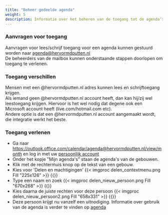 ```yaml
---
title: "Beheer gedeelde agenda"
weight: 5   
description: Informatie over het beheren van de toegang tot de agenda's
---
```


### Aanvragen voor toegang

Aanvragen voor lees/schrijf toegang voor een agenda kunnen gestuurd worden naar agenda@hervormdputten.nl    
De beheerders van de mailbox kunnen onderstaande stappen doorlopen om toegang te verlenen.

### Toegang verschillen

Mensen met een @hervormdputten.nl adres kunnen lees en schrijftoegang krijgen.   
Als iemand geen @hervormdputten.nl account heeft, dan kan hij/zij wel leestoegang krijgen. Hiervoor is het wel nodig dat degene ook een Microsoft account heeft (live.com/hotmail.com etc).   
Andere optie is dat een @hervormdputten.nl account aangemaakt wordt, die integratie werkt het beste. 

### Toegang verlenen

 * Ga naar https://outlook.office.com/calendar/agenda@hervormdputten.nl/view/month en log in met uw [persoonlijk account](../../account)
 * Onder het kopje "Mijn agenda's" staan de agenda's van de gebouwen.
 * Klik met de rechtermuis knop op de tekst van een gebouw.
 * Kies voor 'Delen en machtigingen' 
   {{< imgproc delen_contextmenu.png Fill "225x126" >}}
   {{</imgproc >}}
 * Type een naam en zoek
   {{< imgproc delen_nieuw_persoon.png Fill "670x268" >}}
   {{</imgproc >}}
 * Kies daarna de juiste rechten voor deze persoon
   {{< imgproc delen_nieuw_persoon2.png Fill "658x331" >}}
   {{</imgproc >}}
 * Deze persoon krijgt nu vanzelf een uitnodiging. Informatie over gebruik van de agenda is verder te vinden op [agenda](../)






